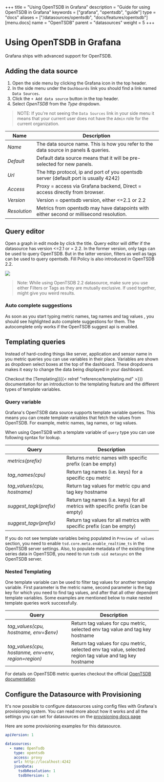+++
title = "Using OpenTSDB in Grafana"
description = "Guide for using OpenTSDB in Grafana"
keywords = ["grafana", "opentsdb", "guide"]
type = "docs"
aliases = ["/datasources/opentsdb",	"docs/features/opentsdb"]
[menu.docs]
name = "OpenTSDB"
parent = "datasources"
weight = 5
+++

# Using OpenTSDB in Grafana

Grafana ships with advanced support for OpenTSDB.

## Adding the data source

1. Open the side menu by clicking the Grafana icon in the top header.
2. In the side menu under the `Dashboards` link you should find a link named `Data Sources`.
3. Click the `+ Add data source` button in the top header.
4. Select *OpenTSDB* from the *Type* dropdown.

> NOTE: If you're not seeing the `Data Sources` link in your side menu it means that your current user does not have the `Admin` role for the current organization.

Name | Description
------------ | -------------
*Name* | The data source name. This is how you refer to the data source in panels & queries.
*Default* | Default data source means that it will be pre-selected for new panels.
*Url* | The http protocol, ip and port of you opentsdb server (default port is usually 4242)
*Access* | Proxy = access via Grafana backend, Direct = access directly from browser.
*Version* | Version = opentsdb version, either <=2.1 or 2.2
*Resolution* | Metrics from opentsdb may have datapoints with either second or millisecond resolution.


## Query editor

Open a graph in edit mode by click the title. Query editor will differ if the datasource has version <=2.1 or = 2.2.
In the former version, only tags can be used to query OpenTSDB. But in the latter version, filters as well as tags
can be used to query opentsdb. Fill Policy is also introduced in OpenTSDB 2.2.

![](/img/docs/v43/opentsdb_query_editor.png)

> Note: While using OpenTSDB 2.2 datasource, make sure you use either Filters or Tags as they are mutually exclusive. If used together, might give you weird results.

### Auto complete suggestions

As soon as you start typing metric names, tag names and tag values , you should see highlighted auto complete suggestions for them.
The autocomplete only works if the OpenTSDB suggest api is enabled.

## Templating queries

Instead of hard-coding things like server, application and sensor name in you metric queries you can use variables in their place.
Variables are shown as dropdown select boxes at the top of the dashboard. These dropdowns makes it easy to change the data
being displayed in your dashboard.

Checkout the [Templating]({{< relref "reference/templating.md" >}}) documentation for an introduction to the templating feature and the different
types of template variables.

### Query variable

Grafana's OpenTSDB data source supports template variable queries. This means you can create template variables
that fetch the values from OpenTSDB. For example, metric names, tag names, or tag values.

When using OpenTSDB with a template variable of `query` type you can use following syntax for lookup.

Query | Description
------------ | -------------
*metrics(prefix)* | Returns metric names with specific prefix (can be empty)
*tag_names(cpu)* | Return tag names (i.e. keys) for a specific cpu metric
*tag_values(cpu, hostname)* | Return tag values for metric cpu and tag key hostname
*suggest_tagk(prefix)* | Return tag names (i.e. keys) for all metrics with specific prefix (can be empty)
*suggest_tagv(prefix)* | Return tag values for all metrics with specific prefix (can be empty)

If you do not see template variables being populated in `Preview of values` section, you need to enable
`tsd.core.meta.enable_realtime_ts` in the OpenTSDB server settings. Also, to populate metadata of
the existing time series data in OpenTSDB, you need to run `tsdb uid metasync` on the OpenTSDB server.

### Nested Templating

One template variable can be used to filter tag values for another template variable. First parameter is the metric name,
second parameter is the tag key for which you need to find tag values, and after that all other dependent template variables.
Some examples are mentioned below to make nested template queries work successfully.

Query | Description
------------ | -------------
*tag_values(cpu, hostname, env=$env)*  | Return tag values for cpu metric, selected env tag value and tag key hostname
*tag_values(cpu, hostanme, env=$env, region=$region)* | Return tag values for cpu metric, selected env tag value, selected region tag value and tag key hostname

For details on OpenTSDB metric queries checkout the official [OpenTSDB documentation](http://opentsdb.net/docs/build/html/index.html)

## Configure the Datasource with Provisioning

It's now possible to configure datasources using config files with Grafana's provisioning system. You can read more about how it works and all the settings you can set for datasources on the [provisioning docs page](/administration/provisioning/#datasources)

Here are some provisioning examples for this datasource.

```yaml
apiVersion: 1

datasources:
  - name: OpenTsdb
    type: opentsdb
    access: proxy
    url: http://localhost:4242
    jsonData:
      tsdbResolution: 1
      tsdbVersion: 1
```

